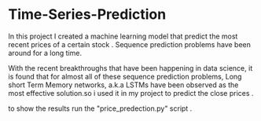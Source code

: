 # Time-Series-Prediction
 In this project I created a  machine learning model that  predict the most recent prices  of a certain stock .
Sequence prediction problems have been around for a long time.  

With the recent breakthroughs that have been happening in data science, it is found that for almost all of these sequence prediction problems, Long short Term Memory networks, a.k.a LSTMs have been observed as the most effective solution.so i used it in my project to predict the close prices . 

to show the results run the "price_predection.py" script . 
